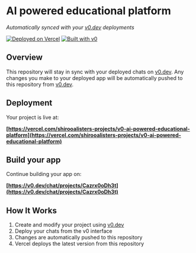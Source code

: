 # AI powered educational platform

*Automatically synced with your [v0.dev](https://v0.dev) deployments*

[![Deployed on Vercel](https://img.shields.io/badge/Deployed%20on-Vercel-black?style=for-the-badge&logo=vercel)](https://vercel.com/shirooalisters-projects/v0-ai-powered-educational-platform)
[![Built with v0](https://img.shields.io/badge/Built%20with-v0.dev-black?style=for-the-badge)](https://v0.dev/chat/projects/Cazrx0oDh3t)

## Overview

This repository will stay in sync with your deployed chats on [v0.dev](https://v0.dev).
Any changes you make to your deployed app will be automatically pushed to this repository from [v0.dev](https://v0.dev).

## Deployment

Your project is live at:

**[https://vercel.com/shirooalisters-projects/v0-ai-powered-educational-platform](https://vercel.com/shirooalisters-projects/v0-ai-powered-educational-platform)**

## Build your app

Continue building your app on:

**[https://v0.dev/chat/projects/Cazrx0oDh3t](https://v0.dev/chat/projects/Cazrx0oDh3t)**

## How It Works

1. Create and modify your project using [v0.dev](https://v0.dev)
2. Deploy your chats from the v0 interface
3. Changes are automatically pushed to this repository
4. Vercel deploys the latest version from this repository